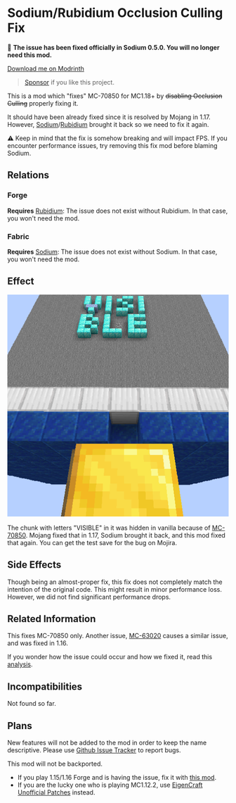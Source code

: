 Sodium/Rubidium Occlusion Culling Fix
=====

🎉 **The issue has been fixed officially in Sodium 0.5.0. You will no longer need this mod.**

[Download me on Modrinth](https://modrinth.com/mod/occlusion-culling-fix-sodium)

> [Sponsor](https://afdian.net/a/yezhiyi9670) if you like this project.

This is a mod which "fixes" MC-70850 for MC1.18+ by ~~disabling Occlusion Culling~~ properly fixing it.

It should have been already fixed since it is resolved by Mojang in 1.17. However, [Sodium](https://modrinth.com/mod/sodium)/[Rubidium]() brought it back so we need to fix it again.

⚠️ Keep in mind that the fix is somehow breaking and will impact FPS. If you encounter performance issues, try removing this fix mod before blaming Sodium.

Relations
-----

### Forge

**Requires** [Rubidium](https://modrinth.com/mod/rubidium): The issue does not exist without Rubidium. In that case, you won't need the mod.

### Fabric

**Requires** [Sodium](https://modrinth.com/mod/sodium): The issue does not exist without Sodium. In that case, you won't need the mod.

Effect
-----

![](logo-standard.png)

The chunk with letters "VISIBLE" in it was hidden in vanilla because of [MC-70850](https://bugs.mojang.com/browse/MC-70850). Mojang fixed that in 1.17, Sodium brought it back, and this mod fixed that again. You can get the test save for the bug on Mojira.

Side Effects
-----

Though being an almost-proper fix, this fix does not completely match the intention of the original code. This might result in minor performance loss. However, we did not find significant performance drops.

Related Information
-----

This fixes MC-70850 only. Another issue, [MC-63020](https://bugs.mojang.com/browse/MC-63020) causes a similar issue, and was fixed in 1.16.

If you wonder how the issue could occur and how we fixed it, read this [analysis](./_analysis/analysis.md).

Incompatibilities
-----

Not found so far.

Plans
-----

New features will not be added to the mod in order to keep the name descriptive. Please use [Github Issue Tracker](https://github.com/yezhiyi9670/occlusion-culling-fix-sodium/issues) to report bugs.

This mod will not be backported.

- If you play 1.15/1.16 Forge and is having the issue, fix it with [this mod](https://www.curseforge.com/minecraft/mc-mods/occlusion-culling-temp-fix).
- If you are the lucky one who is playing MC1.12.2, use [EigenCraft Unofficial Patches](https://github.com/mrgrim/MUP) instead.
